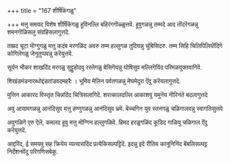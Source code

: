 +++
title = "167 शीर्षिकॆगळु"

+++
मत्तु समयद विशेष शीर्षिकॆगळु हूविनल्लि बहिरंगगॊळ्ळुत्तवॆ. हूवुगळन्नु तम्मदे आद तॊंदरॆगळन्नु शमनगॊळिसलु संग्रहिसलागुत्तदॆ.

ताम्रद चूटा मॊग्गुगळु मत्तु कदंब मरगळिंद अवरु तम्म हल्लुगळ तुदियन्नु चुंबिसिदरु. तम्म सिहि चिलिपिलियॊंदिगॆ कोगिलॆगळु जेनुतुप्पवन्नु करॆयुत्तवॆ.

सूर्यन भीकर शाखदिंद मरगळु सुट्टुहोदवु रस्तॆगळु बेसिगॆयन्नु घोषिसुव मल्लिगॆयिंद परिमळयुक्तवागिवॆ.

शिखंडमंडनारब्धोद्दंडतांडवदमहरैः । भूमिय मेलिन पर्वतगळन्नु मेघमेदुरा ऎंदु करॆयलागुत्तदॆ.

मुत्तिन आकारद विस्तृत चिन्नदिंद चित्रिसलागिदॆ. शरत्कालदल्लि आकाशवु यमुनॆय नीरिनंतॆ बदलागुत्तदॆ

अवु आयामगळन्नु आनंदिसुव मत्तु हण्णुगळन्नु आनंदिसुव भ्रमॆ. बॆच्चगिन युव स्तनगळु चळिगालवन्नु स्वागतिसुत्तवॆ

अवुगळिगॆ एरु ऎलॆ, कमलद हूवु मत्तु मॊग्गिन हल्लुगळिवॆ. हिमद हरळुगळिंद कूडिद गाळियु चळिगाल ऎंदु करॆयुत्तदॆ.

आद्दरिंद, ई समयवु सह क्रियॆय व्यत्यासदिंद प्रत्येकिसल्पट्टिदॆ. इदन्नु इदे रीतिय कानूनिनिंद बॆंबलिसल्पट्ट निर्देशनवॆंदु परिगणिसबेकु.

